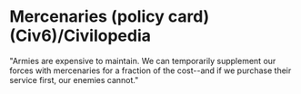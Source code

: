 # Mercenaries (policy card) (Civ6)/Civilopedia

"Armies are expensive to maintain. We can temporarily supplement our forces with mercenaries for a fraction of the cost--and if we purchase their service first, our enemies cannot."